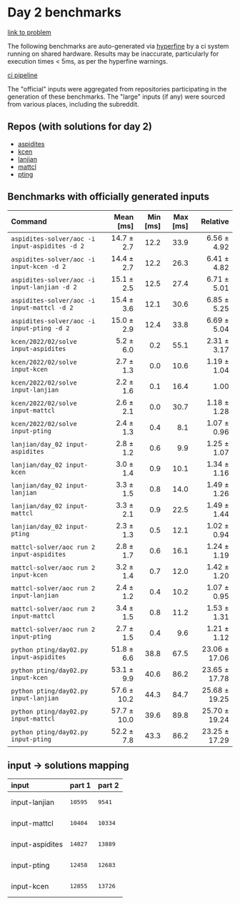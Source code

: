 # Day 2 benchmarks

[link to problem](http://adventofcode.com/2022/day/2)

The following benchmarks are auto-generated via [hyperfine](https://github.com/sharkdp/hyperfine) by a ci system running on shared hardware. Results may be inaccurate, particularly for execution times < 5ms, as per the hyperfine warnings.

[ci pipeline](http://ci.papercode.net:8080/teams/aoc2022/pipelines/aoc-compare-2022)

The "official" inputs were aggregated from repositories participating in the generation of these benchmarks. The "large" inputs (if any) were sourced from various places, including the subreddit.

## Repos (with solutions for day 2)


- [aspidites](https://github.com/aspidites/aoc2022)
- [kcen](https://github.com/kcen/AdventOfCode)
- [lanjian](https://github.com/LanJian/aoc-2022)
- [mattcl](https://github.com/mattcl/aoc2022)
- [pting](https://github.com/pting/aoc2022)

## Benchmarks with officially generated inputs
| Command | Mean [ms] | Min [ms] | Max [ms] | Relative |
|:---|---:|---:|---:|---:|
| `aspidites-solver/aoc -i input-aspidites -d 2` | 14.7 ± 2.7 | 12.2 | 33.9 | 6.56 ± 4.92 |
| `aspidites-solver/aoc -i input-kcen -d 2` | 14.4 ± 2.7 | 12.2 | 26.3 | 6.41 ± 4.82 |
| `aspidites-solver/aoc -i input-lanjian -d 2` | 15.1 ± 2.5 | 12.5 | 27.4 | 6.71 ± 5.01 |
| `aspidites-solver/aoc -i input-mattcl -d 2` | 15.4 ± 3.6 | 12.1 | 30.6 | 6.85 ± 5.25 |
| `aspidites-solver/aoc -i input-pting -d 2` | 15.0 ± 2.9 | 12.4 | 33.8 | 6.69 ± 5.04 |
| `kcen/2022/02/solve input-aspidites` | 5.2 ± 6.0 | 0.2 | 55.1 | 2.31 ± 3.17 |
| `kcen/2022/02/solve input-kcen` | 2.7 ± 1.3 | 0.0 | 10.6 | 1.19 ± 1.04 |
| `kcen/2022/02/solve input-lanjian` | 2.2 ± 1.6 | 0.1 | 16.4 | 1.00 |
| `kcen/2022/02/solve input-mattcl` | 2.6 ± 2.1 | 0.0 | 30.7 | 1.18 ± 1.28 |
| `kcen/2022/02/solve input-pting` | 2.4 ± 1.3 | 0.4 | 8.1 | 1.07 ± 0.96 |
| `lanjian/day_02 input-aspidites` | 2.8 ± 1.2 | 0.6 | 9.9 | 1.25 ± 1.07 |
| `lanjian/day_02 input-kcen` | 3.0 ± 1.4 | 0.9 | 10.1 | 1.34 ± 1.16 |
| `lanjian/day_02 input-lanjian` | 3.3 ± 1.5 | 0.8 | 14.0 | 1.49 ± 1.26 |
| `lanjian/day_02 input-mattcl` | 3.3 ± 2.1 | 0.9 | 22.5 | 1.49 ± 1.44 |
| `lanjian/day_02 input-pting` | 2.3 ± 1.3 | 0.5 | 12.1 | 1.02 ± 0.94 |
| `mattcl-solver/aoc run 2 input-aspidites` | 2.8 ± 1.7 | 0.6 | 16.1 | 1.24 ± 1.19 |
| `mattcl-solver/aoc run 2 input-kcen` | 3.2 ± 1.4 | 0.7 | 12.0 | 1.42 ± 1.20 |
| `mattcl-solver/aoc run 2 input-lanjian` | 2.4 ± 1.2 | 0.4 | 10.2 | 1.07 ± 0.95 |
| `mattcl-solver/aoc run 2 input-mattcl` | 3.4 ± 1.5 | 0.8 | 11.2 | 1.53 ± 1.31 |
| `mattcl-solver/aoc run 2 input-pting` | 2.7 ± 1.5 | 0.4 | 9.6 | 1.21 ± 1.12 |
| `python pting/day02.py input-aspidites` | 51.8 ± 6.6 | 38.8 | 67.5 | 23.06 ± 17.06 |
| `python pting/day02.py input-kcen` | 53.1 ± 9.9 | 40.6 | 86.2 | 23.65 ± 17.78 |
| `python pting/day02.py input-lanjian` | 57.6 ± 10.2 | 44.3 | 84.7 | 25.68 ± 19.25 |
| `python pting/day02.py input-mattcl` | 57.7 ± 10.0 | 39.6 | 89.8 | 25.70 ± 19.24 |
| `python pting/day02.py input-pting` | 52.2 ± 7.8 | 43.3 | 86.2 | 23.25 ± 17.29 |

## input -> solutions mapping
|input|part 1|part 2|
|:---|:---|:---|
|input-lanjian|<pre>10595</pre>|<pre>9541</pre>|
|input-mattcl|<pre>10404</pre>|<pre>10334</pre>|
|input-aspidites|<pre>14827</pre>|<pre>13889</pre>|
|input-pting|<pre>12458</pre>|<pre>12683</pre>|
|input-kcen|<pre>12855</pre>|<pre>13726</pre>|
